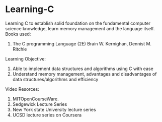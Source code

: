 # Learning-C
Learning C to establish solid foundation on the fundamental computer science knowledge, learn memory management and the language itself.
Books used:
1. The C programming Language (2E) Brain W. Kernighan, Dennist M. Ritchie 

Learning Objective:
1. Able to implement data structures and algorithms using C with ease
2. Understand memory management, advantages and disadvantages of data structures/algorithms and efficiency

Video Resorces:
1. MITOpenCourseWare.
2. Sedgewick Lecture Series
3. New York state University lecture series
4. UCSD lecture series on Coursera
